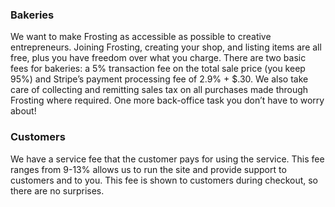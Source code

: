 ### Bakeries

We want to make Frosting as accessible as possible to creative entrepreneurs. Joining Frosting, creating your shop, and listing items are all free, plus you have freedom over what you charge.  There are two basic fees for bakeries: a 5% transaction fee on the total sale price (you keep 95%) and Stripe’s payment processing fee of 2.9% + $.30. We also take care of collecting and remitting sales tax on all purchases made through Frosting where required.  One more back-office task you don’t have to worry about!

### Customers

We have a service fee that the customer pays for using the service.  This fee ranges from 9-13% allows us to run the site and provide support to customers and to you.  This fee is shown to customers during checkout, so there are no surprises.  